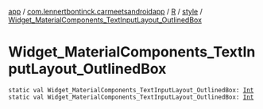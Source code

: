 [app](../../../index.md) / [com.lennertbontinck.carmeetsandroidapp](../../index.md) / [R](../index.md) / [style](index.md) / [Widget_MaterialComponents_TextInputLayout_OutlinedBox](./-widget_-material-components_-text-input-layout_-outlined-box.md)

# Widget_MaterialComponents_TextInputLayout_OutlinedBox

`static val Widget_MaterialComponents_TextInputLayout_OutlinedBox: `[`Int`](https://kotlinlang.org/api/latest/jvm/stdlib/kotlin/-int/index.html)
`static val Widget_MaterialComponents_TextInputLayout_OutlinedBox: `[`Int`](https://kotlinlang.org/api/latest/jvm/stdlib/kotlin/-int/index.html)
